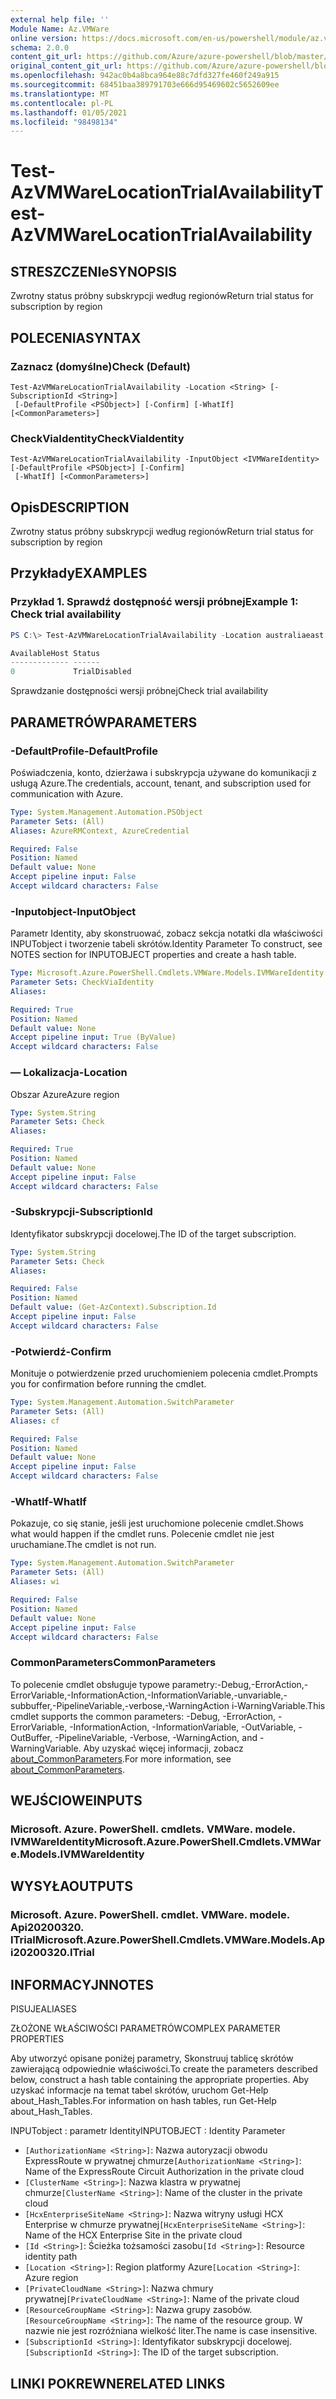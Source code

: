```yaml
---
external help file: ''
Module Name: Az.VMWare
online version: https://docs.microsoft.com/en-us/powershell/module/az.vmware/test-azvmwarelocationtrialavailability
schema: 2.0.0
content_git_url: https://github.com/Azure/azure-powershell/blob/master/src/VMWare/help/Test-AzVMWareLocationTrialAvailability.md
original_content_git_url: https://github.com/Azure/azure-powershell/blob/master/src/VMWare/help/Test-AzVMWareLocationTrialAvailability.md
ms.openlocfilehash: 942ac0b4a8bca964e88c7dfd327fe460f249a915
ms.sourcegitcommit: 68451baa389791703e666d95469602c5652609ee
ms.translationtype: MT
ms.contentlocale: pl-PL
ms.lasthandoff: 01/05/2021
ms.locfileid: "98498134"
---
```

# <span data-ttu-id="4fcff-101">Test-AzVMWareLocationTrialAvailability</span><span class="sxs-lookup"><span data-stu-id="4fcff-101">Test-AzVMWareLocationTrialAvailability</span></span>

## <span data-ttu-id="4fcff-102">STRESZCZENIe</span><span class="sxs-lookup"><span data-stu-id="4fcff-102">SYNOPSIS</span></span>
<span data-ttu-id="4fcff-103">Zwrotny status próbny subskrypcji według regionów</span><span class="sxs-lookup"><span data-stu-id="4fcff-103">Return trial status for subscription by region</span></span>

## <span data-ttu-id="4fcff-104">POLECENIA</span><span class="sxs-lookup"><span data-stu-id="4fcff-104">SYNTAX</span></span>

### <span data-ttu-id="4fcff-105">Zaznacz (domyślne)</span><span class="sxs-lookup"><span data-stu-id="4fcff-105">Check (Default)</span></span>
```
Test-AzVMWareLocationTrialAvailability -Location <String> [-SubscriptionId <String>]
 [-DefaultProfile <PSObject>] [-Confirm] [-WhatIf] [<CommonParameters>]
```

### <span data-ttu-id="4fcff-106">CheckViaIdentity</span><span class="sxs-lookup"><span data-stu-id="4fcff-106">CheckViaIdentity</span></span>
```
Test-AzVMWareLocationTrialAvailability -InputObject <IVMWareIdentity> [-DefaultProfile <PSObject>] [-Confirm]
 [-WhatIf] [<CommonParameters>]
```

## <span data-ttu-id="4fcff-107">Opis</span><span class="sxs-lookup"><span data-stu-id="4fcff-107">DESCRIPTION</span></span>
<span data-ttu-id="4fcff-108">Zwrotny status próbny subskrypcji według regionów</span><span class="sxs-lookup"><span data-stu-id="4fcff-108">Return trial status for subscription by region</span></span>

## <span data-ttu-id="4fcff-109">Przykłady</span><span class="sxs-lookup"><span data-stu-id="4fcff-109">EXAMPLES</span></span>

### <span data-ttu-id="4fcff-110">Przykład 1. Sprawdź dostępność wersji próbnej</span><span class="sxs-lookup"><span data-stu-id="4fcff-110">Example 1: Check trial availability</span></span>
```powershell
PS C:\> Test-AzVMWareLocationTrialAvailability -Location australiaeast

AvailableHost Status
------------- ------
0             TrialDisabled
```

<span data-ttu-id="4fcff-111">Sprawdzanie dostępności wersji próbnej</span><span class="sxs-lookup"><span data-stu-id="4fcff-111">Check trial availability</span></span>

## <span data-ttu-id="4fcff-112">PARAMETRÓW</span><span class="sxs-lookup"><span data-stu-id="4fcff-112">PARAMETERS</span></span>

### <span data-ttu-id="4fcff-113">-DefaultProfile</span><span class="sxs-lookup"><span data-stu-id="4fcff-113">-DefaultProfile</span></span>
<span data-ttu-id="4fcff-114">Poświadczenia, konto, dzierżawa i subskrypcja używane do komunikacji z usługą Azure.</span><span class="sxs-lookup"><span data-stu-id="4fcff-114">The credentials, account, tenant, and subscription used for communication with Azure.</span></span>

```yaml
Type: System.Management.Automation.PSObject
Parameter Sets: (All)
Aliases: AzureRMContext, AzureCredential

Required: False
Position: Named
Default value: None
Accept pipeline input: False
Accept wildcard characters: False
```

### <span data-ttu-id="4fcff-115">-Inputobject</span><span class="sxs-lookup"><span data-stu-id="4fcff-115">-InputObject</span></span>
<span data-ttu-id="4fcff-116">Parametr Identity, aby skonstruować, zobacz sekcja notatki dla właściwości INPUTobject i tworzenie tabeli skrótów.</span><span class="sxs-lookup"><span data-stu-id="4fcff-116">Identity Parameter To construct, see NOTES section for INPUTOBJECT properties and create a hash table.</span></span>

```yaml
Type: Microsoft.Azure.PowerShell.Cmdlets.VMWare.Models.IVMWareIdentity
Parameter Sets: CheckViaIdentity
Aliases:

Required: True
Position: Named
Default value: None
Accept pipeline input: True (ByValue)
Accept wildcard characters: False
```

### <span data-ttu-id="4fcff-117">— Lokalizacja</span><span class="sxs-lookup"><span data-stu-id="4fcff-117">-Location</span></span>
<span data-ttu-id="4fcff-118">Obszar Azure</span><span class="sxs-lookup"><span data-stu-id="4fcff-118">Azure region</span></span>

```yaml
Type: System.String
Parameter Sets: Check
Aliases:

Required: True
Position: Named
Default value: None
Accept pipeline input: False
Accept wildcard characters: False
```

### <span data-ttu-id="4fcff-119">-Subskrypcji</span><span class="sxs-lookup"><span data-stu-id="4fcff-119">-SubscriptionId</span></span>
<span data-ttu-id="4fcff-120">Identyfikator subskrypcji docelowej.</span><span class="sxs-lookup"><span data-stu-id="4fcff-120">The ID of the target subscription.</span></span>

```yaml
Type: System.String
Parameter Sets: Check
Aliases:

Required: False
Position: Named
Default value: (Get-AzContext).Subscription.Id
Accept pipeline input: False
Accept wildcard characters: False
```

### <span data-ttu-id="4fcff-121">-Potwierdź</span><span class="sxs-lookup"><span data-stu-id="4fcff-121">-Confirm</span></span>
<span data-ttu-id="4fcff-122">Monituje o potwierdzenie przed uruchomieniem polecenia cmdlet.</span><span class="sxs-lookup"><span data-stu-id="4fcff-122">Prompts you for confirmation before running the cmdlet.</span></span>

```yaml
Type: System.Management.Automation.SwitchParameter
Parameter Sets: (All)
Aliases: cf

Required: False
Position: Named
Default value: None
Accept pipeline input: False
Accept wildcard characters: False
```

### <span data-ttu-id="4fcff-123">-WhatIf</span><span class="sxs-lookup"><span data-stu-id="4fcff-123">-WhatIf</span></span>
<span data-ttu-id="4fcff-124">Pokazuje, co się stanie, jeśli jest uruchomione polecenie cmdlet.</span><span class="sxs-lookup"><span data-stu-id="4fcff-124">Shows what would happen if the cmdlet runs.</span></span>
<span data-ttu-id="4fcff-125">Polecenie cmdlet nie jest uruchamiane.</span><span class="sxs-lookup"><span data-stu-id="4fcff-125">The cmdlet is not run.</span></span>

```yaml
Type: System.Management.Automation.SwitchParameter
Parameter Sets: (All)
Aliases: wi

Required: False
Position: Named
Default value: None
Accept pipeline input: False
Accept wildcard characters: False
```

### <span data-ttu-id="4fcff-126">CommonParameters</span><span class="sxs-lookup"><span data-stu-id="4fcff-126">CommonParameters</span></span>
<span data-ttu-id="4fcff-127">To polecenie cmdlet obsługuje typowe parametry:-Debug,-ErrorAction,-ErrorVariable,-InformationAction,-InformationVariable,-unvariable,-subbuffer,-PipelineVariable,-verbose,-WarningAction i-WarningVariable.</span><span class="sxs-lookup"><span data-stu-id="4fcff-127">This cmdlet supports the common parameters: -Debug, -ErrorAction, -ErrorVariable, -InformationAction, -InformationVariable, -OutVariable, -OutBuffer, -PipelineVariable, -Verbose, -WarningAction, and -WarningVariable.</span></span> <span data-ttu-id="4fcff-128">Aby uzyskać więcej informacji, zobacz [about_CommonParameters](http://go.microsoft.com/fwlink/?LinkID=113216).</span><span class="sxs-lookup"><span data-stu-id="4fcff-128">For more information, see [about_CommonParameters](http://go.microsoft.com/fwlink/?LinkID=113216).</span></span>

## <span data-ttu-id="4fcff-129">WEJŚCIOWE</span><span class="sxs-lookup"><span data-stu-id="4fcff-129">INPUTS</span></span>

### <span data-ttu-id="4fcff-130">Microsoft. Azure. PowerShell. cmdlets. VMWare. modele. IVMWareIdentity</span><span class="sxs-lookup"><span data-stu-id="4fcff-130">Microsoft.Azure.PowerShell.Cmdlets.VMWare.Models.IVMWareIdentity</span></span>

## <span data-ttu-id="4fcff-131">WYSYŁA</span><span class="sxs-lookup"><span data-stu-id="4fcff-131">OUTPUTS</span></span>

### <span data-ttu-id="4fcff-132">Microsoft. Azure. PowerShell. cmdlet. VMWare. modele. Api20200320. ITrial</span><span class="sxs-lookup"><span data-stu-id="4fcff-132">Microsoft.Azure.PowerShell.Cmdlets.VMWare.Models.Api20200320.ITrial</span></span>

## <span data-ttu-id="4fcff-133">INFORMACYJN</span><span class="sxs-lookup"><span data-stu-id="4fcff-133">NOTES</span></span>

<span data-ttu-id="4fcff-134">PISUJE</span><span class="sxs-lookup"><span data-stu-id="4fcff-134">ALIASES</span></span>

<span data-ttu-id="4fcff-135">ZŁOŻONE WŁAŚCIWOŚCI PARAMETRÓW</span><span class="sxs-lookup"><span data-stu-id="4fcff-135">COMPLEX PARAMETER PROPERTIES</span></span>

<span data-ttu-id="4fcff-136">Aby utworzyć opisane poniżej parametry, Skonstruuj tablicę skrótów zawierającą odpowiednie właściwości.</span><span class="sxs-lookup"><span data-stu-id="4fcff-136">To create the parameters described below, construct a hash table containing the appropriate properties.</span></span> <span data-ttu-id="4fcff-137">Aby uzyskać informacje na temat tabel skrótów, uruchom Get-Help about_Hash_Tables.</span><span class="sxs-lookup"><span data-stu-id="4fcff-137">For information on hash tables, run Get-Help about_Hash_Tables.</span></span>


<span data-ttu-id="4fcff-138">INPUTobject <IVMWareIdentity> : parametr Identity</span><span class="sxs-lookup"><span data-stu-id="4fcff-138">INPUTOBJECT <IVMWareIdentity>: Identity Parameter</span></span>
  - <span data-ttu-id="4fcff-139">`[AuthorizationName <String>]`: Nazwa autoryzacji obwodu ExpressRoute w prywatnej chmurze</span><span class="sxs-lookup"><span data-stu-id="4fcff-139">`[AuthorizationName <String>]`: Name of the ExpressRoute Circuit Authorization in the private cloud</span></span>
  - <span data-ttu-id="4fcff-140">`[ClusterName <String>]`: Nazwa klastra w prywatnej chmurze</span><span class="sxs-lookup"><span data-stu-id="4fcff-140">`[ClusterName <String>]`: Name of the cluster in the private cloud</span></span>
  - <span data-ttu-id="4fcff-141">`[HcxEnterpriseSiteName <String>]`: Nazwa witryny usługi HCX Enterprise w chmurze prywatnej</span><span class="sxs-lookup"><span data-stu-id="4fcff-141">`[HcxEnterpriseSiteName <String>]`: Name of the HCX Enterprise Site in the private cloud</span></span>
  - <span data-ttu-id="4fcff-142">`[Id <String>]`: Ścieżka tożsamości zasobu</span><span class="sxs-lookup"><span data-stu-id="4fcff-142">`[Id <String>]`: Resource identity path</span></span>
  - <span data-ttu-id="4fcff-143">`[Location <String>]`: Region platformy Azure</span><span class="sxs-lookup"><span data-stu-id="4fcff-143">`[Location <String>]`: Azure region</span></span>
  - <span data-ttu-id="4fcff-144">`[PrivateCloudName <String>]`: Nazwa chmury prywatnej</span><span class="sxs-lookup"><span data-stu-id="4fcff-144">`[PrivateCloudName <String>]`: Name of the private cloud</span></span>
  - <span data-ttu-id="4fcff-145">`[ResourceGroupName <String>]`: Nazwa grupy zasobów.</span><span class="sxs-lookup"><span data-stu-id="4fcff-145">`[ResourceGroupName <String>]`: The name of the resource group.</span></span> <span data-ttu-id="4fcff-146">W nazwie nie jest rozróżniana wielkość liter.</span><span class="sxs-lookup"><span data-stu-id="4fcff-146">The name is case insensitive.</span></span>
  - <span data-ttu-id="4fcff-147">`[SubscriptionId <String>]`: Identyfikator subskrypcji docelowej.</span><span class="sxs-lookup"><span data-stu-id="4fcff-147">`[SubscriptionId <String>]`: The ID of the target subscription.</span></span>

## <span data-ttu-id="4fcff-148">LINKI POKREWNE</span><span class="sxs-lookup"><span data-stu-id="4fcff-148">RELATED LINKS</span></span>

